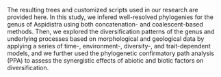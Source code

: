 The resulting trees and customized scripts used in our research are provided here. In this study, we infered well-resolved phylogenies for the genus of Aspidistra using both concatenation- and coalescent-based methods. Then, we explored the diversification patterns of the genus and underlying processes based on morphological and geological data by applying a series of time-, environment-, diversity-, and trait-dependent models, and we further used the phylogenetic confirmatory path analysis (PPA) to assess the synergistic effects of abiotic and biotic factors on diversification. 
